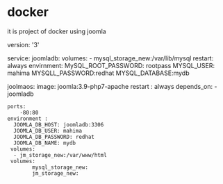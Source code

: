 # docker
it is project of docker using joomla


version: '3'


service:
  joomladb:
   volumes:
    - mysql_storage_new:/var/lib/mysql
    restart: always
    envirnment:
      MySQL_ROOT_PASSWORD: rootpass
      MYSQL_USER: mahima
      MYSQLL_PASSWORD:redhat
      MYSQL_DATABASE:mydb
      
   joolmaos:
    image: joomla:3.9-php7-apache
    restart : always
    depends_on:
        -joomladb
        
    ports:
        -80:80
    environment :
      JOOMLA_DB_HOST: joomladb:3306
      JOOMLA_DB_USER: mahima
      JOOMLA_DB_PASSWORD: redhat
      JOOMLA_DB_NAME: mydb
     volumes:
      - jm_storage_new:/var/www/html
     volumes:
            mysql_storage_new:
            jm_storage_new:
